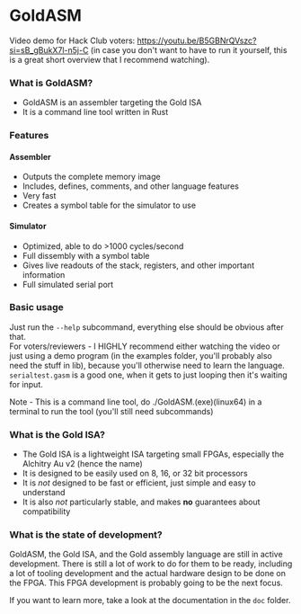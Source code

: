 # GoldASM
Video demo for Hack Club voters: https://youtu.be/B5GBNrQVszc?si=sB_gBukX7l-n5j-C
(in case you don't want to have to run it yourself, this is a great short overview that I recommend watching).
### What is GoldASM?
- GoldASM is an assembler targeting the Gold ISA
- It is a command line tool written in Rust
### Features
#### Assembler
- Outputs the complete memory image
- Includes, defines, comments, and other language features
- Very fast
- Creates a symbol table for the simulator to use
#### Simulator 
- Optimized, able to do >1000 cycles/second
- Full dissembly with a symbol table
- Gives live readouts of the stack, registers, and other important information
- Full simulated serial port

### Basic usage
Just run the ``--help`` subcommand, everything else should be obvious after that.  
For voters/reviewers - I HIGHLY recommend either watching the video or just using a demo program (in the examples folder, you'll probably also need the stuff in lib), because you'll otherwise need to learn the language. ``serialtest.gasm`` is a good one, when it gets to just looping then it's waiting for input.  
  
Note - This is a command line tool, do ./GoldASM.(exe)(linux64) in a terminal to run the tool (you'll still need subcommands)

### What is the Gold ISA?
- The Gold ISA is a lightweight ISA targeting small FPGAs, especially the Alchitry Au v2 (hence the name)
- It is designed to be easily used on 8, 16, or 32 bit processors
- It is *not* designed to be fast or efficient, just simple and easy to understand
- It is also *not* particularly stable, and makes **no** guarantees about compatibility
### What is the state of development?
GoldASM, the Gold ISA, and the Gold assembly language are still in active development.
There is still a lot of work to do for them to be ready, including a lot of tooling development and the actual hardware
design to be done on the FPGA. This FPGA development is probably going to be the next focus.

If you want to learn more, take a look at the documentation in the ``doc`` folder.
